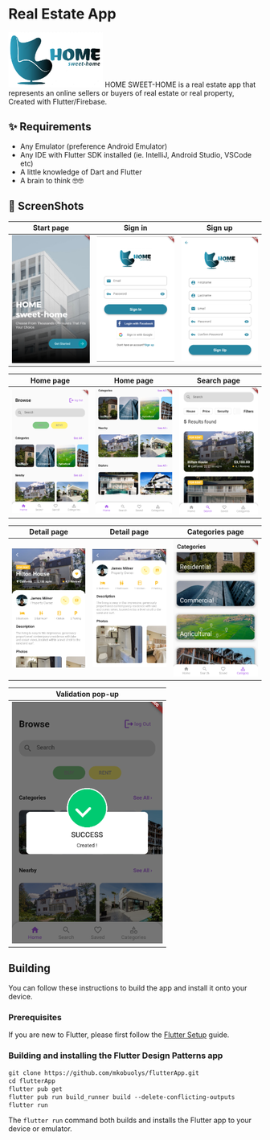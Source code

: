 # Real Estate App
<img src="assets/images/logo.png" height="110px"/>
HOME SWEET-HOME is a real estate app that represents an online sellers or buyers of real estate or real property, Created with Flutter/Firebase.

## ✨ Requirements
* Any Emulator (preference Android Emulator)
* Any IDE with Flutter SDK installed (ie. IntelliJ, Android Studio, VSCode etc)
* A little knowledge of Dart and Flutter
* A brain to think 🤓🤓

## 📸 ScreenShots
| Start page | Sign in | Sign up|
|------|------|-------|
|<img src="assets/home-sweet-home/1.PNG"  width="333">|<img src="assets/home-sweet-home/2.PNG" width="333">|<img  src="assets/home-sweet-home/3.PNG" width="333">|

| Home page | Home page| Search page |
|------|-------|-------|
|<img src="assets/home-sweet-home/4.PNG" width="333">|<img src="assets/home-sweet-home/5.PNG" width="333">|<img src="assets/home-sweet-home/6.PNG" width="333">|

| Detail page| Detail page | Categories page|
|------|-------|-------|
|<img src="assets/home-sweet-home/7.PNG" width="333">|<img src="assets/home-sweet-home/8.PNG" width="333">|<img src="assets/home-sweet-home/9.PNG" width="333">|

| Validation pop-up |
|------|
|<img src="assets/home-sweet-home/10.PNG" width="300">|

## Building

You can follow these instructions to build the app and install it onto your device.

### Prerequisites

If you are new to Flutter, please first follow the [Flutter Setup](https://flutter.dev/setup/) guide.

### Building and installing the Flutter Design Patterns app

```
git clone https://github.com/mkobuolys/flutterApp.git
cd flutterApp
flutter pub get
flutter pub run build_runner build --delete-conflicting-outputs
flutter run
```

The `flutter run` command both builds and installs the Flutter app to your device or emulator.
